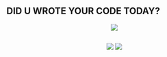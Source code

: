 ##  DID U WROTE YOUR CODE TODAY? 


<div align="center">  
  <p align="center">
  <a href="https://skillicons.dev">
    <img src="https://skillicons.dev/icons?i=javascript,vue,nuxt,vuex,css,tailwind,gitlab,git" />
  </a>
</p>
</div>
        
 </div>

      
  
</div>
 
## 
 
<div align='center'>
  <a href = "mailto:anchaapedro@gmail.com"><img src="https://img.shields.io/badge/Gmail-D14836?style=for-the-badge&logo=gmail&logoColor=white" target="_blank"></a>
  <a href="https://www.linkedin.com/in/anchapedro/" target="_blank"><img src="https://img.shields.io/badge/-LinkedIn-%230077B5?style=for-the-badge&logo=linkedin&logoColor=white" target="_blank"></a>   
</div>

  
